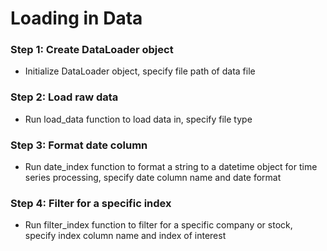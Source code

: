 # Loading in Data

### Step 1: Create DataLoader object

- Initialize DataLoader object, specify file path of data file

### Step 2: Load raw data

- Run load_data function to load data in, specify file type

### Step 3: Format date column

- Run date_index function to format a string to a datetime object for time series processing, specify date column name and date format

### Step 4: Filter for a specific index

- Run filter_index function to filter for a specific company or stock, specify index column name and index of interest
